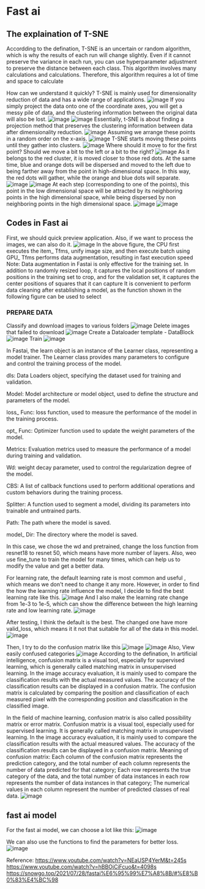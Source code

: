 # Fast ai
## The explaination of T-SNE
Accordding to the defination, T-SNE is an uncertain or random algorithm, which is why the results of each run will change slightly. Even if it cannot preserve the 
variance in each run, you can use hyperparameter adjustment to preserve the distance between each class. This algorithm involves many calculations and calculations.
Therefore, this algorithm requires a lot of time and space to calculate

How can we understand it quickly?
T-SNE is mainly used for dimensionality reduction of data and has a wide range of applications. 
![image](https://github.com/Alex-Fan777/Alex-Fan777.github.io/assets/132428764/98262c9c-862d-4bec-9992-56c4fc0f46ed)
If you simply project the data onto one of the coordinate axes, you will get a messy pile of data, and the clustering information between the original data will also
be lost.
![image](https://github.com/Alex-Fan777/Alex-Fan777.github.io/assets/132428764/5b31a462-3c64-4e80-8dcb-e4a80233eb9a)
![image](https://github.com/Alex-Fan777/Alex-Fan777.github.io/assets/132428764/0376e092-7729-4888-b98b-b8cd4c7a12e5)
Essentially, t-SNE is about finding a projection method that preserves the clustering information between data after dimensionality reduction.
![image](https://github.com/Alex-Fan777/Alex-Fan777.github.io/assets/132428764/e51a5a7d-e6d1-4caf-9404-723f723628f9)
Assuming we arrange these points in a random order on the x-axis.
![image](https://github.com/Alex-Fan777/Alex-Fan777.github.io/assets/132428764/8c78ff69-2b79-4537-9219-30d539a3869d)
T-SNE starts moving these points until they gather into clusters.
![image](https://github.com/Alex-Fan777/Alex-Fan777.github.io/assets/132428764/80be3bcb-9dce-448a-b24f-69172c4cc3f5)
Where should it move to for the first point? Should we move a bit to the left or a bit to the right?
![image](https://github.com/Alex-Fan777/Alex-Fan777.github.io/assets/132428764/ec0216d0-7812-4dc0-8d74-ff728d063f8a)
As it belongs to the red cluster, it is moved closer to those red dots. At the same time, blue and orange dots will be dispersed and moved to the left due to being
farther away from the point in high-dimensional space. In this way, the red dots will gather, while the orange and blue dots will separate.
![image](https://github.com/Alex-Fan777/Alex-Fan777.github.io/assets/132428764/1674b834-c1d8-4a85-a5a3-9a41096181b7)
![image](https://github.com/Alex-Fan777/Alex-Fan777.github.io/assets/132428764/54758342-c9e0-4748-ac3d-ee7d66bc3305)
At each step (corresponding to one of the points), this point in the low dimensional space will be attracted by its neighboring points in the high dimensional space,
while being dispersed by non neighboring points in the high dimensional space.
![image](https://github.com/Alex-Fan777/Alex-Fan777.github.io/assets/132428764/51a7338c-2735-4ea9-b75c-611abf6e0a8a)
![image](https://github.com/Alex-Fan777/Alex-Fan777.github.io/assets/132428764/e885759d-2374-44f9-8030-335c6a454f32)

## Codes in Fast ai
First, we should quick preview application. Also, if we want to process the images, we can also do it.
![image](https://github.com/Alex-Fan777/Alex-Fan777.github.io/assets/132428764/0761c22e-20fd-498b-b7d1-6721620906b7)
In the above figure, the CPU first executes the item_ Tfms, unify image size, and then execute batch using GPU_ Tfms performs data augmentation, resulting in fast 
execution speed
Note: Data augmentation in Fastai is only effective for the training set. In addition to randomly resized loop, it captures the local positions of random positions 
in the training set to crop, and for the validation set, it captures the center positions of squares that it can capture
It is convenient to perform data cleaning after establishing a model, as the function shown in the following figure can be used to select

### PREPARE DATA
Classify and download images to various folders
![image](https://github.com/Alex-Fan777/Alex-Fan777.github.io/assets/132428764/6fc2f7e4-e142-4d53-a6ad-210817e01130)
Delete images that failed to download
![image](https://github.com/Alex-Fan777/Alex-Fan777.github.io/assets/132428764/c95c804f-872a-4f52-895b-ecd87600dd03)
Create a Dataloader template - DataBlock
![image](https://github.com/Alex-Fan777/Alex-Fan777.github.io/assets/132428764/66a9d6c6-1a83-4382-8b02-32a8d678c5dd)
Train
![image](https://github.com/Alex-Fan777/Alex-Fan777.github.io/assets/132428764/e1dee9cf-84ee-4166-bc86-1c98316e7bae)


In Fastai, the learn object is an instance of the Learner class, representing a model trainer. The Learner class provides many parameters to configure and control
the training process of the model.

dls: Data Loaders object, specifying the dataset used for training and validation.

Model: Model architecture or model object, used to define the structure and parameters of the model.

loss_ Func: loss function, used to measure the performance of the model in the training process.

opt_ Func: Optimizer function used to update the weight parameters of the model.

Metrics: Evaluation metrics used to measure the performance of a model during training and validation.

Wd: weight decay parameter, used to control the regularization degree of the model.

CBS: A list of callback functions used to perform additional operations and custom behaviors during the training process.

Splitter: A function used to segment a model, dividing its parameters into trainable and untrained parts.

Path: The path where the model is saved.

model_ Dir: The directory where the model is saved.

In this case, we chose the wd and pretrained, change the loss function from resnet18 to resnet 50, which means have more number of layers.
Also, weo use fine_tune to train the model for many times, which can help us to modify the value and get a better data.

For learning rate, the default learning rate is most common and useful , which means we don't need to change it any more. However, in order to find the how the 
learning rate influence the model, I decide to find the best learning rate like this.
![image](https://github.com/Alex-Fan777/Alex-Fan777.github.io/assets/132428764/b7de3993-75ef-46e2-8fa8-c128b114cb5b)
And I also make the learning rate change from 1e-3 to 1e-5, which can show the difference between the high learning rate and low learning rate. 
![image](https://github.com/Alex-Fan777/Alex-Fan777.github.io/assets/132428764/a7b74ecf-a4b6-45c6-ad65-804c36386984)

After testing, I think the default is the best. The changed one have more valid_loss, which means it it not that suitable for all of the data in this model.
![image](https://github.com/Alex-Fan777/Alex-Fan777.github.io/assets/132428764/27d748dc-feb0-40d7-861b-26fda0cfb393)

Then, I try to do the confusion matrix like this
![image](https://github.com/Alex-Fan777/Alex-Fan777.github.io/assets/132428764/5f11a371-e52b-4080-9e76-eaec81f9d5f8)
![image](https://github.com/Alex-Fan777/Alex-Fan777.github.io/assets/132428764/71117dba-35b6-4315-a1a9-4ca7fc6ca070)
Also, View easily confused categories
![image](https://github.com/Alex-Fan777/Alex-Fan777.github.io/assets/132428764/040df622-74ea-4f41-b568-45d94b8be702)
According to the defination, In artificial intelligence, confusion matrix is a visual tool, especially for supervised learning, which is generally called matching
matrix in unsupervised learning. In the image accuracy evaluation, it is mainly used to compare the classification results with the actual measured values.
The accuracy of the classification results can be displayed in a confusion matrix. The confusion matrix is calculated by comparing the position and classification
of each measured pixel with the corresponding position and classification in the classified image.

In the field of machine learning, confusion matrix is also called possibility matrix or error matrix. Confusion matrix is a visual tool, especially used for
supervised learning. It is generally called matching matrix in unsupervised learning. In the image accuracy evaluation, it is mainly used to compare the 
classification results with the actual measured values. The accuracy of the classification results can be displayed in a confusion matrix.
Meaning of confusion matrix:
Each column of the confusion matrix represents the prediction category, and the total number of each column represents the number of data predicted for that
category;
Each row represents the true category of the data, and the total number of data instances in each row represents the number of data instances in that category; 
The numerical values in each column represent the number of predicted classes of real data.
![image](https://github.com/Alex-Fan777/Alex-Fan777.github.io/assets/132428764/21dce551-e1af-4617-85f8-84c83ff69084)

## fast ai model
For the fast ai model, we can choose a lot like this:
![image](https://github.com/Alex-Fan777/Alex-Fan777.github.io/assets/132428764/c4abd32b-cc95-446b-a5f4-b4607f63c1a1)

We can also use the functions to find the parameters for better loss.
![image](https://github.com/Alex-Fan777/Alex-Fan777.github.io/assets/132428764/9442826c-5e98-4716-9e44-978caf493161)


Reference:
https://www.youtube.com/watch?v=NEaUSP4YerM&t=245s
https://www.youtube.com/watch?v=hBBOjCiFcuo&t=4098s
https://snowgo.top/2021/07/28/fastai%E6%95%99%E7%A8%8B/#%E8%B0%83%E4%BC%98













